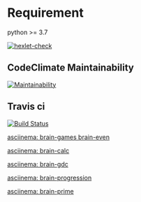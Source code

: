 # Requirement

python >= 3.7

[![hexlet-check](https://github.com/hikarikumo/python-project-lvl1/actions/workflows/hexlet-check.yml/badge.svg)](https://github.com/hikarikumo/python-project-lvl1/actions/workflows/hexlet-check.yml)

## CodeClimate Maintainability

[![Maintainability](https://api.codeclimate.com/v1/badges/d8d8ba9440c8786c2ccf/maintainability)](https://codeclimate.com/github/hikarikumo/python-project-lvl1/maintainability)

## Travis ci

[![Build Status](https://app.travis-ci.com/hikarikumo/python-project-lvl1.svg?branch=master)](https://app.travis-ci.com/hikarikumo/python-project-lvl1)

[asciinema: brain-games brain-even](https://asciinema.org/a/nXTbcSbtql2NXpV1edZi0POIi)

[asciinema: brain-calc](https://asciinema.org/a/aA7CoVuGeXxsU9iaJBjPHpilo)

[asciinema: brain-gdc](https://asciinema.org/a/gCn5l27ClWDhbfdGY5wbFOAK8)

[asciinema: brain-progression](https://asciinema.org/a/JPKROcOUfDbYedkCZ47qE0v1H)

[asciinema: brain-prime](https://asciinema.org/a/ut7f5bqDzWlYMJT0lKSNOG57u)
